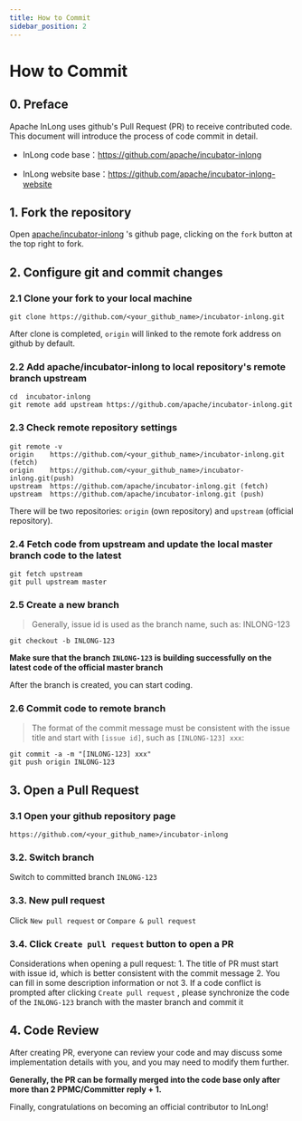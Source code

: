 ```yaml
---
title: How to Commit
sidebar_position: 2
---
```


# How to Commit

## 0. Preface
Apache InLong uses github's Pull Request (PR) to receive contributed code. This document will introduce the process of code commit in detail.

- InLong code base：https://github.com/apache/incubator-inlong

- InLong website base：https://github.com/apache/incubator-inlong-website

## 1. Fork the repository

Open [apache/incubator-inlong](https://github.com/apache/incubator-inlong) 's github page, clicking on the `fork` button at the top right to fork.

## 2. Configure git and commit changes

### 2.1 Clone your fork to your local machine

```shell
git clone https://github.com/<your_github_name>/incubator-inlong.git
```

After clone is completed, `origin` will linked to the remote fork address on github by default.

### 2.2 Add apache/incubator-inlong to local repository's remote branch upstream

```shell
cd  incubator-inlong
git remote add upstream https://github.com/apache/incubator-inlong.git
```

### 2.3 Check remote repository settings
              
```shell
git remote -v
origin    https://github.com/<your_github_name>/incubator-inlong.git (fetch)
origin    https://github.com/<your_github_name>/incubator-inlong.git(push)
upstream  https://github.com/apache/incubator-inlong.git (fetch)
upstream  https://github.com/apache/incubator-inlong.git (push)
```

There will be two repositories: `origin` (own repository) and `upstream` (official repository).

### 2.4 Fetch code from upstream and update the local master branch code to the latest

```shell
git fetch upstream
git pull upstream master
```

### 2.5 Create a new branch
> Generally, issue id is used as the branch name, such as: INLONG-123

```shell
git checkout -b INLONG-123
```

**Make sure that the branch `INLONG-123` is building successfully on the latest code of the official master branch**

After the branch is created, you can start coding.

### 2.6 Commit code to remote branch
> The format of the commit message must be consistent with the issue title and start with `[issue id]`, such as `[INLONG-123] xxx`:
```shell
git commit -a -m "[INLONG-123] xxx"
git push origin INLONG-123
```

## 3. Open a Pull Request
### 3.1 Open your github repository page
   `https://github.com/<your_github_name>/incubator-inlong`
### 3.2. Switch branch
   Switch to committed branch `INLONG-123`
### 3.3. New pull request
   Click `New pull request` or `Compare & pull request`
### 3.4. Click `Create pull request` button to open a PR
   Considerations when opening a pull request:
      1. The title of PR must start with issue id, which is better consistent with the commit message
      2. You can fill in some description information or not
      3. If a code conflict is prompted after clicking `Create pull request` , please synchronize the code of the `INLONG-123` branch with the master branch and commit it

## 4. Code Review
After creating PR, everyone can review your code and may discuss some implementation details with you, and you may need to modify them further.

**Generally, the PR can be formally merged into the code base only after more than 2 PPMC/Committer reply + 1.**

Finally, congratulations on becoming an official contributor to InLong!
